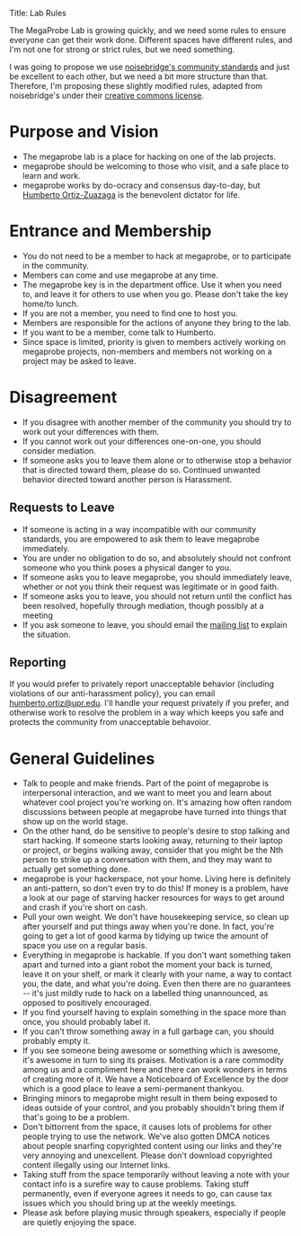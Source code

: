 Title: Lab Rules

The MegaProbe Lab is growing quickly, and we need some rules to ensure
everyone can get their work done. Different spaces have different
rules, and I'm not one for strong or strict rules, but we need
something.

I was going to propose we use
[noisebridge's community standards](https://www.noisebridge.net/wiki/Community_Standards)
and just be excellent to each other, but we need a bit more structure
than that. Therefore, I'm proposing these slightly modified rules,
adapted from noisebridge's under their [creative commons license](http://creativecommons.org/licenses/by-nc-sa/3.0/).

# Purpose and Vision

* The megaprobe lab is a place for hacking on one of the lab projects.
* megaprobe should be welcoming to those who visit, and a safe place
to learn and work.
* megaprobe works by do-ocracy and consensus day-to-day, but [Humberto Ortiz-Zuazaga]({filename}/humberto.md) is the benevolent dictator for life.

# Entrance and Membership

* You do not need to be a member to hack at megaprobe, or to
  participate in the community.
* Members can come and use megaprobe at any time.
* The megaprobe key is in the department office. Use it when you need
  to, and leave it for others to use when you go. Please don't take
  the key home/to lunch.
* If you are not a member, you need to find one to host you.
* Members are responsible for the actions of anyone they bring to the lab.
* If you want to be a member, come talk to Humberto.
* Since space is limited, priority is given to members actively
  working on megaprobe projects, non-members and members not working
  on a project may be asked to leave.

# Disagreement

* If you disagree with another member of the community you should try
     to work out your differences with them.
* If you cannot work out your differences one-on-one, you should
     consider mediation.
* If someone asks you to leave them alone or to otherwise stop a
     behavior that is directed toward them, please do so. Continued
     unwanted behavior directed toward another person is Harassment.

## Requests to Leave

*    If someone is acting in a way incompatible with our community standards, you are empowered to ask them to leave megaprobe immediately.
*    You are under no obligation to do so, and absolutely should not confront someone who you think poses a physical danger to you.
*    If someone asks you to leave megaprobe, you should immediately leave, whether or not you think their request was legitimate or in good faith.
*    If someone asks you to leave, you should not return until the conflict has been resolved, hopefully through mediation, though possibly at a meeting
*    If you ask someone to leave, you should email the [mailing list](mailto:megaprobe-lab@googlegroups.com) to explain the situation. 

## Reporting

If you would prefer to privately report unacceptable behavior
(including violations of our anti-harassment policy), you can email
<humberto.ortiz@upr.edu>. I'll handle your request privately if you
prefer, and otherwise work to resolve the problem in a way which keeps
you safe and protects the community from unacceptable behavoior.

# General Guidelines

* Talk to people and make friends. Part of the point of megaprobe is interpersonal interaction, and we want to meet you and learn about whatever cool project you're working on. It's amazing how often random discussions between people at megaprobe have turned into things that show up on the world stage.
* On the other hand, do be sensitive to people's desire to stop talking and start hacking. If someone starts looking away, returning to their laptop or project, or begins walking away, consider that you might be the Nth person to strike up a conversation with them, and they may want to actually get something done.
* megaprobe is your hackerspace, not your home. Living here is definitely an anti-pattern, so don't even try to do this! If money is a problem, have a look at our page of starving hacker resources for ways to get around and crash if you're short on cash.
* Pull your own weight. We don't have housekeeping service, so clean up after yourself and put things away when you're done. In fact, you're going to get a lot of good karma by tidying up twice the amount of space you use on a regular basis.
* Everything in megaprobe is hackable. If you don't want something taken apart and turned into a giant robot the moment your back is turned, leave it on your shelf, or mark it clearly with your name, a way to contact you, the date, and what you're doing. Even then there are no guarantees -- it's just mildly rude to hack on a labelled thing unannounced, as opposed to positively encouraged.
* If you find yourself having to explain something in the space more than once, you should probably label it.
* If you can't throw something away in a full garbage can, you should probably empty it.
* If you see someone being awesome or something which is awesome, it's awesome in turn to sing its praises. Motivation is a rare commodity among us and a compliment here and there can work wonders in terms of creating more of it. We have a Noticeboard of Excellence by the door which is a good place to leave a semi-permanent thankyou.
* Bringing minors to megaprobe might result in them being exposed to ideas outside of your control, and you probably shouldn't bring them if that's going to be a problem.
* Don't bittorrent from the space, it causes lots of problems for other people trying to use the network. We've also gotten DMCA notices about people snarfing copyrighted content using our links and they're very annoying and unexcellent. Please don't download copyrighted content illegally using our Internet links.
* Taking stuff from the space temporarily without leaving a note with your contact info is a surefire way to cause problems. Taking stuff permanently, even if everyone agrees it needs to go, can cause tax issues which you should bring up at the weekly meetings.
* Please ask before playing music through speakers, especially if people are quietly enjoying the space. 
